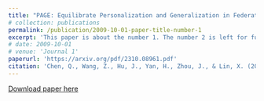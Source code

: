 ```yaml
---
title: "PAGE: Equilibrate Personalization and Generalization in Federated Learning"
# collection: publications
permalink: /publication/2009-10-01-paper-title-number-1
excerpt: 'This paper is about the number 1. The number 2 is left for future work.'
# date: 2009-10-01
# venue: 'Journal 1'
paperurl: 'https://arxiv.org/pdf/2310.08961.pdf'
citation: 'Chen, Q., Wang, Z., Hu, J., Yan, H., Zhou, J., & Lin, X. (2023). &quot;PAGE: Equilibrate Personalization and Generalization in Federated Learning.&quot; <i>arXiv preprint arXiv:2310.08961 (2023)</i>.'
---
```

<!-- This paper is about the number 1. The number 2 is left for future work. -->

[Download paper here](https://arxiv.org/pdf/2310.08961.pdf)

<!-- Recommended citation: Chen, Q., Wang, Z., Hu, J., Yan, H., Zhou, J., & Lin, X. (2023). "PAGE: Equilibrate Personalization and Generalization in Federated Learning." `<i>`arXiv preprint arXiv:2310.08961 (2023) `</i>`. -->
